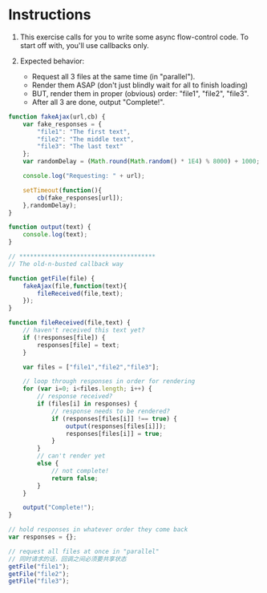 # Instructions

1. This exercise calls for you to write some async flow-control code. To start off with, you'll use callbacks only.

2. Expected behavior:
	- Request all 3 files at the same time (in "parallel").
	- Render them ASAP (don't just blindly wait for all to finish loading)
	- BUT, render them in proper (obvious) order: "file1", "file2", "file3".
	- After all 3 are done, output "Complete!".


```js
function fakeAjax(url,cb) {
	var fake_responses = {
		"file1": "The first text",
		"file2": "The middle text",
		"file3": "The last text"
	};
	var randomDelay = (Math.round(Math.random() * 1E4) % 8000) + 1000;

	console.log("Requesting: " + url);

	setTimeout(function(){
		cb(fake_responses[url]);
	},randomDelay);
}

function output(text) {
	console.log(text);
}

// **************************************
// The old-n-busted callback way

function getFile(file) {
	fakeAjax(file,function(text){
		fileReceived(file,text);
	});
}

function fileReceived(file,text) {
	// haven't received this text yet?
	if (!responses[file]) {
		responses[file] = text;
	}

	var files = ["file1","file2","file3"];

	// loop through responses in order for rendering
	for (var i=0; i<files.length; i++) {
		// response received?
		if (files[i] in responses) {
			// response needs to be rendered?
			if (responses[files[i]] !== true) {
				output(responses[files[i]]);
				responses[files[i]] = true;
			}
		}
		// can't render yet
		else {
			// not complete!
			return false;
		}
	}

	output("Complete!");
}

// hold responses in whatever order they come back
var responses = {};

// request all files at once in "parallel"
// 同时请求的话，回调之间必须要共享状态
getFile("file1");
getFile("file2");
getFile("file3");
```
